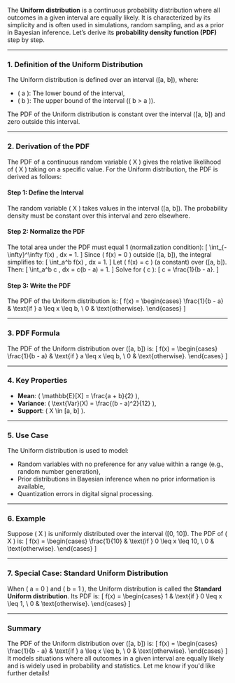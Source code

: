 The **Uniform distribution** is a continuous probability distribution where all outcomes in a given interval are equally likely. It is characterized by its simplicity and is often used in simulations, random sampling, and as a prior in Bayesian inference. Let’s derive its **probability density function (PDF)** step by step.

---

### **1. Definition of the Uniform Distribution**
The Uniform distribution is defined over an interval \([a, b]\), where:
- \( a \): The lower bound of the interval,
- \( b \): The upper bound of the interval (\( b > a \)).

The PDF of the Uniform distribution is constant over the interval \([a, b]\) and zero outside this interval.

---

### **2. Derivation of the PDF**
The PDF of a continuous random variable \( X \) gives the relative likelihood of \( X \) taking on a specific value. For the Uniform distribution, the PDF is derived as follows:

#### **Step 1: Define the Interval**
The random variable \( X \) takes values in the interval \([a, b]\). The probability density must be constant over this interval and zero elsewhere.

#### **Step 2: Normalize the PDF**
The total area under the PDF must equal 1 (normalization condition):
\[
\int_{-\infty}^\infty f(x) \, dx = 1.
\]
Since \( f(x) = 0 \) outside \([a, b]\), the integral simplifies to:
\[
\int_a^b f(x) \, dx = 1.
\]
Let \( f(x) = c \) (a constant) over \([a, b]\). Then:
\[
\int_a^b c \, dx = c(b - a) = 1.
\]
Solve for \( c \):
\[
c = \frac{1}{b - a}.
\]

#### **Step 3: Write the PDF**
The PDF of the Uniform distribution is:
\[
f(x) = 
\begin{cases}
\frac{1}{b - a} & \text{if } a \leq x \leq b, \\
0 & \text{otherwise}.
\end{cases}
\]

---

### **3. PDF Formula**
The PDF of the Uniform distribution over \([a, b]\) is:
\[
f(x) = 
\begin{cases}
\frac{1}{b - a} & \text{if } a \leq x \leq b, \\
0 & \text{otherwise}.
\end{cases}
\]

---

### **4. Key Properties**
- **Mean**: \( \mathbb{E}[X] = \frac{a + b}{2} \),
- **Variance**: \( \text{Var}(X) = \frac{(b - a)^2}{12} \),
- **Support**: \( X \in [a, b] \).

---

### **5. Use Case**
The Uniform distribution is used to model:
- Random variables with no preference for any value within a range (e.g., random number generation),
- Prior distributions in Bayesian inference when no prior information is available,
- Quantization errors in digital signal processing.

---

### **6. Example**
Suppose \( X \) is uniformly distributed over the interval \([0, 10]\). The PDF of \( X \) is:
\[
f(x) = 
\begin{cases}
\frac{1}{10} & \text{if } 0 \leq x \leq 10, \\
0 & \text{otherwise}.
\end{cases}
\]

---

### **7. Special Case: Standard Uniform Distribution**
When \( a = 0 \) and \( b = 1 \), the Uniform distribution is called the **Standard Uniform distribution**. Its PDF is:
\[
f(x) = 
\begin{cases}
1 & \text{if } 0 \leq x \leq 1, \\
0 & \text{otherwise}.
\end{cases}
\]

---

### **Summary**
The PDF of the Uniform distribution over \([a, b]\) is:
\[
f(x) = 
\begin{cases}
\frac{1}{b - a} & \text{if } a \leq x \leq b, \\
0 & \text{otherwise}.
\end{cases}
\]
It models situations where all outcomes in a given interval are equally likely and is widely used in probability and statistics. Let me know if you'd like further details!

